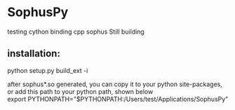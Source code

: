 # SophusPy
testing cython binding cpp sophus
Still building

## installation:
python setup.py build_ext -i

after sophus*.so generated, you can copy it to your python site-packages, or add this path to your python path, shown below
<br/>
export PYTHONPATH="$PYTHONPATH:/Users/test/Applications/SophusPy"
